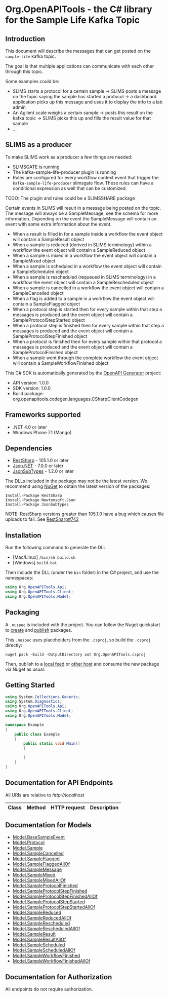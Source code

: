 # Org.OpenAPITools - the C# library for the Sample Life Kafka Topic

## Introduction

This document will describe the messages that can get posted on the `sample-life` kafka topic.

The goal is that multiple applications can communicate with each other through this topic.

Some examples could be:
- SLIMS starts a protocol for a certain sample -> SLIMS posts a message on the topic saying the sample has started a protocol -> a dashboard application picks up this message and uses it to display the info to a lab admin
- An Agilent scale weighs a certain sample -> posts this result on the kafka topic -> SLIMS picks this up and fills the result value for that sample
- ...

## SLIMS as a producer

To make SLIMS work as a producer a few things are needed:
- SLIMSGATE is running
- The kafka-sample-life-producer plugin is running
- Rules are configured for every workflow context event that trigger the `kafka-sample-life-producer` slimsgate flow.
  These rules can have a conditional expression as well that can be customized.

TODO: The plugin and rules could be a SLIMSSHARE package

Certain events in SLIMS will result in a message being posted on the topic.
The message will always be a SampleMessage, see the schema for more information.
Depending on the event the SampleMessage will contain an event with some extra information about the event.
- When a result is filled in for a sample inside a workflow the event object will contain a SampleResult object
- When a sample is reduced (derived in SLIMS terminology) within a workflow the event object will contain a SampleReduced object
- When a sample is mixed in a workflow the event object will contain a SampleMixed object
- When a sample is scheduled in a workflow the event object will contain a SampleScheduled object
- When a sample is rescheduled (requeued in SLIMS terminology) in a workflow the event object will contain a SampleRescheduled object
- When a sample is cancelled in a workflow the event object will contain a SampleCancelled object
- When a flag is added to a sample in a workflow the event object will contain a SampleFlagged object
- When a protocol step is started then for every sample within that step a messages is produced and the event object will contain a SampleProtocolStepStarted object
- When a protocol step is finished then for every sample within that step a messages is produced and the event object will contain a SampleProtocolStepFinished object
- When a protocol is finished then for every sample within that protocol a messages is produced and the event object will contain a SampleProtocolFinished object
- When a sample went through the complete workflow the event object will contain a SampleWorkflowFinished object


This C# SDK is automatically generated by the [OpenAPI Generator](https://openapi-generator.tech) project:

- API version: 1.0.0
- SDK version: 1.0.0
- Build package: org.openapitools.codegen.languages.CSharpClientCodegen

## Frameworks supported


- .NET 4.0 or later
- Windows Phone 7.1 (Mango)

## Dependencies


- [RestSharp](https://www.nuget.org/packages/RestSharp) - 105.1.0 or later
- [Json.NET](https://www.nuget.org/packages/Newtonsoft.Json/) - 7.0.0 or later
- [JsonSubTypes](https://www.nuget.org/packages/JsonSubTypes/) - 1.2.0 or later

The DLLs included in the package may not be the latest version. We recommend using [NuGet](https://docs.nuget.org/consume/installing-nuget) to obtain the latest version of the packages:

```
Install-Package RestSharp
Install-Package Newtonsoft.Json
Install-Package JsonSubTypes
```

NOTE: RestSharp versions greater than 105.1.0 have a bug which causes file uploads to fail. See [RestSharp#742](https://github.com/restsharp/RestSharp/issues/742)

## Installation

Run the following command to generate the DLL

- [Mac/Linux] `/bin/sh build.sh`
- [Windows] `build.bat`

Then include the DLL (under the `bin` folder) in the C# project, and use the namespaces:

```csharp
using Org.OpenAPITools.Api;
using Org.OpenAPITools.Client;
using Org.OpenAPITools.Model;

```


## Packaging

A `.nuspec` is included with the project. You can follow the Nuget quickstart to [create](https://docs.microsoft.com/en-us/nuget/quickstart/create-and-publish-a-package#create-the-package) and [publish](https://docs.microsoft.com/en-us/nuget/quickstart/create-and-publish-a-package#publish-the-package) packages.

This `.nuspec` uses placeholders from the `.csproj`, so build the `.csproj` directly:

```
nuget pack -Build -OutputDirectory out Org.OpenAPITools.csproj
```

Then, publish to a [local feed](https://docs.microsoft.com/en-us/nuget/hosting-packages/local-feeds) or [other host](https://docs.microsoft.com/en-us/nuget/hosting-packages/overview) and consume the new package via Nuget as usual.


## Getting Started

```csharp
using System.Collections.Generic;
using System.Diagnostics;
using Org.OpenAPITools.Api;
using Org.OpenAPITools.Client;
using Org.OpenAPITools.Model;

namespace Example
{
    public class Example
    {
        public static void Main()
        {

        }
    }
}
```

## Documentation for API Endpoints

All URIs are relative to *http://localhost*

Class | Method | HTTP request | Description
------------ | ------------- | ------------- | -------------


## Documentation for Models

 - [Model.BaseSampleEvent](docs/BaseSampleEvent.md)
 - [Model.Protocol](docs/Protocol.md)
 - [Model.Sample](docs/Sample.md)
 - [Model.SampleCancelled](docs/SampleCancelled.md)
 - [Model.SampleFlagged](docs/SampleFlagged.md)
 - [Model.SampleFlaggedAllOf](docs/SampleFlaggedAllOf.md)
 - [Model.SampleMessage](docs/SampleMessage.md)
 - [Model.SampleMixed](docs/SampleMixed.md)
 - [Model.SampleMixedAllOf](docs/SampleMixedAllOf.md)
 - [Model.SampleProtocolFinished](docs/SampleProtocolFinished.md)
 - [Model.SampleProtocolStepFinished](docs/SampleProtocolStepFinished.md)
 - [Model.SampleProtocolStepFinishedAllOf](docs/SampleProtocolStepFinishedAllOf.md)
 - [Model.SampleProtocolStepStarted](docs/SampleProtocolStepStarted.md)
 - [Model.SampleProtocolStepStartedAllOf](docs/SampleProtocolStepStartedAllOf.md)
 - [Model.SampleReduced](docs/SampleReduced.md)
 - [Model.SampleReducedAllOf](docs/SampleReducedAllOf.md)
 - [Model.SampleRescheduled](docs/SampleRescheduled.md)
 - [Model.SampleRescheduledAllOf](docs/SampleRescheduledAllOf.md)
 - [Model.SampleResult](docs/SampleResult.md)
 - [Model.SampleResultAllOf](docs/SampleResultAllOf.md)
 - [Model.SampleScheduled](docs/SampleScheduled.md)
 - [Model.SampleScheduledAllOf](docs/SampleScheduledAllOf.md)
 - [Model.SampleWorkflowFinished](docs/SampleWorkflowFinished.md)
 - [Model.SampleWorkflowFinishedAllOf](docs/SampleWorkflowFinishedAllOf.md)


## Documentation for Authorization

All endpoints do not require authorization.
